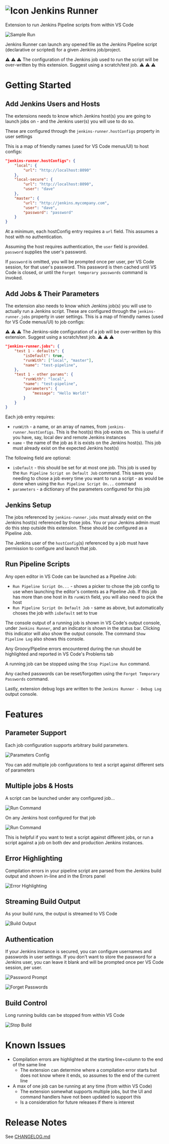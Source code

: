 # ![Icon](images/icon-small.png) Jenkins Runner

Extension to run Jenkins Pipeline scripts from within VS Code

![Sample Run](images/running.gif)

Jenkins Runner can launch any opened file as the Jenkins Pipeline script (declarative or scripted) for a given Jenkins job/project.

⚠ ⚠ ⚠
The configuration of the Jenkins job used to run the script will be over-written by this extension.  Suggest using a scratch/test job.
⚠ ⚠ ⚠

# Getting Started

## Add Jenkins Users and Hosts

The extensions needs to know which Jenkins host(s) you are going to launch jobs on - and the Jenkins user(s) you will use to do so.

These are configured through the `jenkins-runner.hostConfigs` property in user settings

This is a map of friendly names (used for VS Code menus/UI) to host configs:

```json
"jenkins-runner.hostConfigs": {
    "local": {
        "url": "http://localhost:8090"
    },
    "local-secure": {
        "url": "http://localhost:8090",
        "user": "dave"
    },
    "master": {
        "url": "http://jenkins.mycompany.com",
        "user": "dave",
        "password": "password"
    }
}
```

At a minimum, each hostConfig entry requires a `url` field.  This assumes a host with no authentication.

Assuming the host requires authentication, the `user` field is provided.  `password` supplies the user's password.

If `password` is omitted, you will be prompted once per user, per VS Code session, for that user's password.  This password is then cached until VS Code is closed, or until the `Forget temporary passwords` command is invoked.

## Add Jobs & Their Parameters

The extension also needs to know which Jenkins job(s) you will use to actually run a Jenkins script.  These are configured through the `jenkins-runner.jobs` property in user settings.  This is a map of friendly names (used for VS Code menus/UI) to job configs:

⚠ ⚠ ⚠
The Jenkins-side configuration of a job will be over-written by this extension.  Suggest using a scratch/test job.
⚠ ⚠ ⚠

```json
"jenkins-runner.jobs": {
    "test 1 - defaults": {
        "isDefault": true,
        "runWith": ["local", "master"],
        "name": "test-pipeline",
    },
    "test 1 - other params": {
        "runWith": "local",
        "name": "test-pipeline",
        "parameters": {
            "message": "Hello World!"
        }
    }
}
```

Each job entry requires:

* `runWith` - a name, or an array of names, from `jenkins-runner.hostConfigs`.  This is the host(s) this job exists on.  This is useful if you have, say, local dev and remote Jenkins instances
* `name` - the name of the job as it is exists on the Jenkins host(s).  This job must already exist on the expected Jenkins host(s)

The following field are optional:

* `isDefault` - this should be set for at most one job.  This job is used by the `Run Pipeline Script on Default Job` command.  This saves you needing to chose a job every time you want to run a script - as would be done when using the `Run Pipeline Script On...` command
* `parameters` - a dictionary of the parameters configured for this job

## Jenkins Setup

The jobs referenced by `jenkins-runner.jobs` must already exist on the Jenkins host(s) referenced by those jobs.  You or your Jenkins admin must do this step outside this extension.  These should be configured as a Pipeline Job.

The Jenkins user of the `hostConfig`(s) referenced by a job must have permission to configure and launch that job.

## Run Pipeline Scripts

Any open editor in VS Code can be launched as a Pipeline Job:

* `Run Pipeline Script On...` - shows a picker to chose the job config to use when launching the editor's contents as a Pipeline Job.  If this job has more than one host in its `runWith` field, you will also need to pick the host
* `Run Pipeline Script On Default Job` - same as above, but automatically choses the job with `isDefault` set to true

The console output of a running job is shown in VS Code's output console, under `Jenkins Runner`, and an indicator is shown in the status bar.  Clicking this indicator will also show the output console.  The command `Show Pipeline Log` also shows this console.

Any Groovy/Pipeline errors encountered during the run should be highlighted and reported in VS Code's Problems tab

A running job can be stopped using the `Stop Pipeline Run` command.

Any cached passwords can be reset/forgotten using the `Forget Temporary Passwords` command.

Lastly, extension debug logs are written to the `Jenkins Runner - Debug Log` output console.

# Features

## Parameter Support

Each job configuration supports arbitrary build parameters.

![Parameters Config](images/parameters.png)

You can add multiple job configurations to test a script against different sets of parameters

## Multiple jobs & Hosts

A script can be launched under any configured job...

![Run Command](images/run-command.png)

On any Jenkins host configured for that job

![Run Command](images/run-command-2.png)

This is helpful if you want to test a script against different jobs, or run a script against a job on both dev and production Jenkins instances.

## Error Highlighting

Compilation errors in your pipeline script are parsed from the Jenkins build output and shown in-line and in the Errors panel

![Error Highlighting](images/errors.png)

## Streaming Build Output

As your build runs, the output is streamed to VS Code

![Build Output](images/output.png)

## Authentication

If your Jenkins instance is secured, you can configure usernames and passwords in user settings.  If you don't want to store the password for a Jenkins user, you can leave it blank and will be prompted once per VS Code session, per user.

![Password Prompt](images/password.png)

![Forget Passwords](images/password-reset.png)

## Build Control

Long running builds can be stopped from within VS Code

![Stop Build](images/build-control.png)

# Known Issues

* Compilation errors are highlighted at the starting line+column to the end of the same line
  * The extension can determine where a compilation error starts but does not know where it ends, so assumes to the end of the current line
* A max of one job can be running at any time (from within VS Code)
  * The extension somewhat supports multiple jobs, but the UI and command handlers have not been updated to support this
  * Is a consideration for future releases if there is interest

# Release Notes

See [CHANGELOG.md](CHANGELOG.md)

